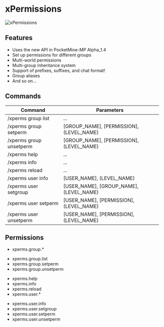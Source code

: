 # xPermissions

![xPermissions](https://raw.githubusercontent.com/64FF00/xPermissions/master/xPermissions.png)

## Features

- Uses the new API in PocketMine-MP Alpha_1.4
- Set up permissions for different groups
- Multi-world permissions
- Multi-group inheritance system
- Support of prefixes, suffixes, and chat format!
- Group aliases
- And so on...

## Commands


| Command | Parameters |
| ------- | ---------- |
| /xperms group list | ... |
| /xperms group setperm | [GROUP_NAME], [PERMISSION], (LEVEL_NAME) |
| /xperms group unsetperm | [GROUP_NAME], [PERMISSION], (LEVEL_NAME) |
| /xperms help | ... | 
| /xperms info | ... | 
| /xperms reload | ... | 
| /xperms user info | [USER_NAME], (LEVEL_NAME) |
| /xperms user setgroup | [USER_NAME], [GROUP_NAME], (LEVEL_NAME) | 
| /xperms user setperm | [USER_NAME], [PERMISSION], (LEVEL_NAME) | 
| /xperms user unsetperm | [USER_NAME], [PERMISSION], (LEVEL_NAME) | 
 
## Permissions

- xperms.group.*
 * xperms.group.list
 * xperms.group.setperm
 * xperms.group.unsetperm
- xperms.help
- xperms.info
- xperms.reload
- xperms.user.*
 * xperms.user.info
 * xperms.user.setgroup
 * xperms.user.setperm
 * xperms.user.unsetperm
